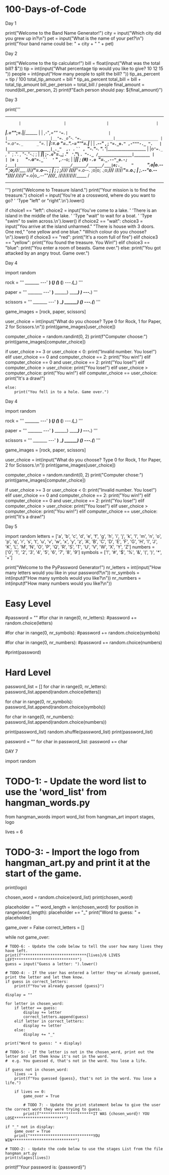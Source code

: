 # 100-Days-of-Code

Day 1 

print("Welcome to the Band Name Generator!")
city = input("Which city did you grew up in?\n")
pet = input("What is the name of your pet?\n")
print("Your band name could be: " + city + " " + pet)

Day 2 

print("Welcome to the tip calculator!")
bill = float(input("What was the total bill? $"))
tip = int(input("What percentage tip would you like to give? 10 12 15 "))
people = int(input("How many people to split the bill? "))
tip_as_percent = tip / 100
total_tip_amount = bill * tip_as_percent
total_bill = bill + total_tip_amount
bill_per_person = total_bill / people
final_amount = round(bill_per_person, 2)
print(f"Each person should pay: ${final_amount}")

Day 3

print('''
*******************************************************************************
          |                   |                  |                     |
 _________|________________.=""_;=.______________|_____________________|_______
|                   |  ,-"_,=""     `"=.|                  |
|___________________|__"=._o`"-._        `"=.______________|___________________
          |                `"=._o`"=._      _`"=._                     |
 _________|_____________________:=._o "=._."_.-="'"=.__________________|_______
|                   |    __.--" , ; `"=._o." ,-"""-._ ".   |
|___________________|_._"  ,. .` ` `` ,  `"-._"-._   ". '__|___________________
          |           |o`"=._` , "` `; .". ,  "-._"-._; ;              |
 _________|___________| ;`-.o`"=._; ." ` '`."\ ` . "-._ /_______________|_______
|                   | |o ;    `"-.o`"=._``  '` " ,__.--o;   |
|___________________|_| ;     (#) `-.o `"=.`_.--"_o.-; ;___|___________________
____/______/______/___|o;._    "      `".o|o_.--"    ;o;____/______/______/____
/______/______/______/_"=._o--._        ; | ;        ; ;/______/______/______/_
____/______/______/______/__"=._o--._   ;o|o;     _._;o;____/______/______/____
/______/______/______/______/____"=._o._; | ;_.--"o.--"_/______/______/______/_
____/______/______/______/______/_____"=.o|o_.--""___/______/______/______/____
/______/______/______/______/______/______/______/______/______/______/_____ /
*******************************************************************************
''')
print("Welcome to Treasure Island.")
print("Your mission is to find the treasure.")
choice1 = input('You\'re at a crossword, where do you want to go? '
                'Type "left" or "right".\n').lower()

if choice1 == "left":
    choice2 = input('You\'ve come to a lake. '
                    'There is an island in the middle of the lake. '
                    'Type "wait" to wait for a boat. '
                    'Type "swim" to swim across.\n').lower()
    if choice2 == "wait":
        choice3 = input("You arrive at the island unharmed."
                        "There is house with 3 doors. One red,"
                        "one yellow and one blue."
                        "Which colour do you choose?\n").lower()
        if choice3 == "red":
            print("It's a room full of fire")
        elif choice3 == "yellow":
            print("You found the treasure. You Win!")
        elif choice3 == "blue":
            print("You enter a room of beasts. Game over.")
        else:
            print("You got attacked by an angry trout. Game over.")

Day 4 

import random

rock = '''
    _______
---'   ____)
      (_____)
      (_____)
      (____)
---.__(___)
'''

paper = '''
    _______
---'   ____)____
          ______)
          _______)
         _______)
---.__________)
'''

scissors = '''
    _______
---'   ____)____
          ______)
       __________)
      (____)
---.__(___)
'''

game_images = [rock, paper, scissors]

user_choice = int(input("What do you choose? Type 0 for Rock, 1 for Paper, 2 for Scissors.\n"))
print(game_images[user_choice])

computer_choice = random.randint(0, 2)
print(f"Computer choose:")
print(game_images[computer_choice])

if user_choice >= 3 or user_choice < 0:
    print("Invalid number. You lose!")
elif user_choice == 0 and computer_choice == 2:
    print("You win!")
elif computer_choice == 0 and user_choice == 2:
    print("You lose!")
elif computer_choice > user_choice:
    print("You lose!")
elif user_choice > computer_choice:
    print("You win!")
elif computer_choice == user_choice:
    print("It's a draw!")



    else:
        print("You fell in to a hole. Game over.")

Day 4

import random

rock = '''
    _______
---'   ____)
      (_____)
      (_____)
      (____)
---.__(___)
'''

paper = '''
    _______
---'   ____)____
          ______)
          _______)
         _______)
---.__________)
'''

scissors = '''
    _______
---'   ____)____
          ______)
       __________)
      (____)
---.__(___)
'''

game_images = [rock, paper, scissors]

user_choice = int(input("What do you choose? Type 0 for Rock, 1 for Paper, 2 for Scissors.\n"))
print(game_images[user_choice])

computer_choice = random.randint(0, 2)
print("Computer chose:")
print(game_images[computer_choice])

if user_choice >= 3 or user_choice < 0:
    print("Invalid number. You lose!")
elif user_choice == 0 and computer_choice == 2:
    print("You win!")
elif computer_choice == 0 and user_choice == 2:
    print("You lose!")
elif computer_choice > user_choice:
    print("You lose!")
elif user_choice > computer_choice:
    print("You win!")
elif computer_choice == user_choice:
    print("It's a draw!")

Day 5

import random
letters = ['a', 'b', 'c', 'd', 'e', 'f', 'g', 'h', 'i', 'j', 'k', 'l', 'm', 'n', 'o', 'p', 'q', 'r', 's', 't', 'u', 'v', 'w', 'x', 'y', 'z', 'A', 'B', 'C', 'D', 'E', 'F', 'G', 'H', 'I', 'J', 'K', 'L', 'M', 'N', 'O', 'P', 'Q', 'R', 'S', 'T', 'U', 'V', 'W', 'X', 'Y', 'Z']
numbers = ['0', '1', '2', '3', '4', '5', '6', '7', '8', '9']
symbols = ['!', '#', '$', '%', '&', '(', ')', '*', '+']

print("Welcome to the PyPassword Generator!")
nr_letters = int(input("How many letters would you like in your password?\n"))
nr_symbols = int(input(f"How many symbols would you like?\n"))
nr_numbers = int(input(f"How many numbers would you like?\n"))

# Easy Level
#password = ""
#for char in range(0, nr_letters):
    #password += random.choice(letters)

#for char in range(0, nr_symbols):
    #password += random.choice(symbols)

#for char in range(0, nr_numbers):
    #password += random.choice(numbers)

#print(password)

# Hard Level
password_list = []
for char in range(0, nr_letters):
    password_list.append(random.choice(letters))

for char in range(0, nr_symbols):
    password_list.append(random.choice(symbols))

for char in range(0, nr_numbers):
    password_list.append(random.choice(numbers))

print(password_list)
random.shuffle(password_list)
print(password_list)

password = ""
for char in password_list:
    password += char

DAY 7

import random

# TODO-1: - Update the word list to use the 'word_list' from hangman_words.py
from hangman_words import word_list
from hangman_art import stages, logo

lives = 6

# TODO-3: - Import the logo from hangman_art.py and print it at the start of the game.
print(logo)

chosen_word = random.choice(word_list)
print(chosen_word)

placeholder = ""
word_length = len(chosen_word)
for position in range(word_length):
    placeholder += "_"
print("Word to guess: " + placeholder)

game_over = False
correct_letters = []

while not game_over:

    # TODO-6: - Update the code below to tell the user how many lives they have left.
    print(f"****************************{lives}/6 LIVES LEFT****************************")
    guess = input("Guess a letter: ").lower()

    # TODO-4: - If the user has entered a letter they've already guessed, print the letter and let them know.
    if guess in correct_letters:
        print(f"You've already guessed {guess}")

    display = ""

    for letter in chosen_word:
        if letter == guess:
            display += letter
            correct_letters.append(guess)
        elif letter in correct_letters:
            display += letter
        else:
            display += "_"

    print("Word to guess: " + display)

    # TODO-5: - If the letter is not in the chosen_word, print out the letter and let them know it's not in the word.
    #  e.g. You guessed d, that's not in the word. You lose a life.

    if guess not in chosen_word:
        lives -= 1
        print(f"You guessed {guess}, that's not in the word. You lose a life.")

        if lives == 0:
            game_over = True

            # TODO 7: - Update the print statement below to give the user the correct word they were trying to guess.
            print(f"***********************IT WAS {chosen_word}! YOU LOSE**********************")

    if "_" not in display:
        game_over = True
        print("****************************YOU WIN****************************")

    # TODO-2: - Update the code below to use the stages List from the file hangman_art.py
    print(stages[lives])

    

print(f"Your password is: {password}")






